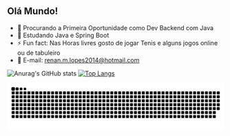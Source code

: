 ## Olá Mundo! 

- 🔭 Procurando a Primeira Oportunidade como Dev Backend com Java
- 🌱 Estudando Java e Spring Boot 
- ⚡ Fun fact: Nas Horas livres gosto de jogar Tenis e alguns jogos online ou de tabuleiro
- 📧 E-mail: renan.m.lopes2014@hotmail.com

![Anurag's GitHub stats](https://github-readme-stats.vercel.app/api?username=RenanMLopes&show_icons=true&theme=radical)
[![Top Langs](https://github-readme-stats.vercel.app/api/top-langs/?username=RenanMLopes&layout=donut&theme=radical)](https://github.com/RenanMLopes/github-readme-stats)

<picture>
  <source media="(prefers-color-scheme: dark)" srcset="https://raw.githubusercontent.com/RenanMLopes/RenanMLopes/output/github-contribution-grid-snake-dark.svg">
  <source media="(prefers-color-scheme: light)" srcset="https://raw.githubusercontent.com/RenanMLopes/RenanMLopes/output/github-contribution-grid-snake.svg">
  <img alt="github contribution grid snake animation" src="https://raw.githubusercontent.com/RenanMLopes/RenanMLopes/output/github-contribution-grid-snake.svg">
</picture>
